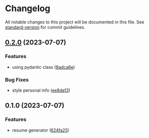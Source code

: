 # Changelog

All notable changes to this project will be documented in this file. See [standard-version](https://github.com/conventional-changelog/standard-version) for commit guidelines.

## [0.2.0](https://github-vivi/vivitian930/cv-builder/compare/v0.1.0...v0.2.0) (2023-07-07)


### Features

* using pydantic class ([8adca6e](https://github-vivi/vivitian930/cv-builder/commit/8adca6ee00e97658723c79d6870b08b5ef908d1a))


### Bug Fixes

* style personal info ([ee8da13](https://github-vivi/vivitian930/cv-builder/commit/ee8da137345b13c91798ef1f04d5003e3e02892e))

## 0.1.0 (2023-07-07)


### Features

* resume generator ([624fa25](https://github-vivi/vivitian930/cv-builder/commit/624fa25d4311608d10c389944116c3cdf5f23875))
